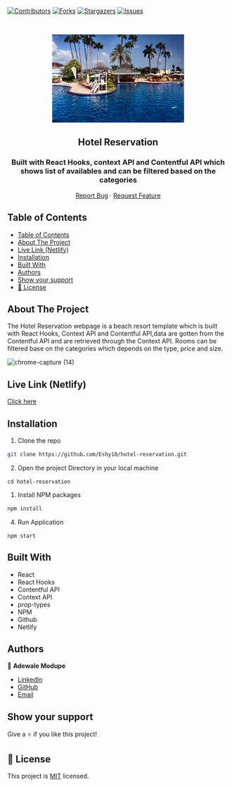 [![Contributors][contributors-shield]][contributors-url]
[![Forks][forks-shield]][forks-url]
[![Stargazers][stars-shield]][stars-url]
[![Issues][issues-shield]][issues-url]

<!-- PROJECT LOGO -->

<br />
<p align="center">
   <a href="https://github.com/Eshy10/hotel-reservation">
    <p align="center"> <img src="./src/images/defaultBcg.jpg" alt="React-logo" width="300" height="200"> </p>
  </a>
  <h2 align="center">Hotel Reservation</h2>
  <h3 align="center"> Built with React Hooks, context API and Contentful API which shows list of availables and can be filtered based on the categories </h3>

  <p align="center">
    <a href="https://github.com/Eshy10/hotel-reservation/issues">Report Bug</a>
    · 
    <a href="https://github.com/Eshy10/hotel-reservation/issues">Request Feature</a>
  </p>
</p>

<!-- TABLE OF CONTENTS -->
## Table of Contents

- [Table of Contents](#table-of-contents)
- [About The Project](#about-the-project)
- [Live Link (Netlify)](#live-link-netlify)
- [Installation](#installation)
- [Built With](#built-with)
- [Authors](#authors)
- [Show your support](#show-your-support)
- [📝 License](#-license)

<!-- ABOUT THE PROJECT -->
## About The Project

The Hotel Reservation webpage is a beach resort template which is built with React Hooks, Context API and Contentful API,data are gotten from the Contentful API and are retrieved through the Context API. Rooms can be filtered base on the categories which depends on the type, price and size.

![chrome-capture (14)](https://user-images.githubusercontent.com/52670459/98672633-5d099200-2356-11eb-98c2-167e8c00e414.gif)


<!-- Live Link (Netlify) -->

## Live Link (Netlify)

[Click here]( https://beachresortt.netlify.app)

<!-- INSTALLATION -->

## Installation

1. Clone the repo
```sh
git clone https://github.com/Eshy10/hotel-reservation.git
```
2. Open the project Directory in your local machine
```
cd hotel-reservation
```
1. Install NPM packages
```sh
npm install
```
4. Run Application
```JS
npm start
```
<!-- BUILD WITH -->

## Built With

- React
- React Hooks
- Contentful API
- Context API
- prop-types
- NPM
- Github
- Netlify

<!-- CONTACT -->
## Authors

👤 **Adewale Modupe** 
    
- [LinkedIn](https://www.linkedin.com/in/adewale-adeshola/)
- [GitHub](https://github.com/Eshy10)
- [Email](adewalebose15@gmail.com)

## Show your support

Give a ⭐️ if you like this project!

<!-- MARKDOWN LINKS & IMAGES -->
<!-- https://www.markdownguide.org/basic-syntax/#reference-style-links -->
[contributors-shield]: https://img.shields.io/github/contributors/Eshy10/hotel-reservation.svg?style=flat-square
[contributors-url]: https://github.com/Eshy10/hotel-reservation/graphs/contributors
[forks-shield]: https://img.shields.io/github/forks/Eshy10/hotel-reservation.svg?style=flat-square
[forks-url]: https://github.com/Eshy10/hotel-reservation/network/members
[stars-shield]: https://img.shields.io/github/stars/Eshy10/hotel-reseration.svg?style=flat-square
[stars-url]: https://github.com/Eshy10/hotel-reservation/stargazers
[issues-shield]: https://img.shields.io/github/issues/Eshy10/hotel-reservation.svg?style=flat-square
[issues-url]: https://github.com/Eshy10/hotel-reservation/issues

## 📝 License

This project is [MIT](https://opensource.org/licenses/MIT) licensed.
